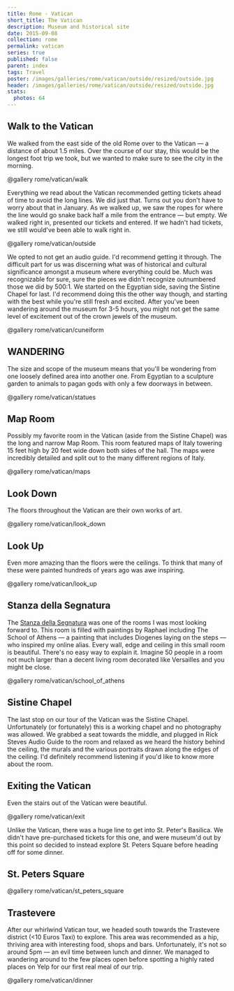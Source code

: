 ```yaml
---
title: Rome - Vatican
short_title: The Vatican
description: Museum and historical site
date: 2015-09-08
collection: rome
permalink: vatican
series: true
published: false
parent: index
tags: Travel
poster: /images/galleries/rome/vatican/outside/resized/outside.jpg
header: /images/galleries/rome/vatican/outside/resized/outside.jpg
stats:
  photos: 64
---
```


## Walk to the Vatican


We walked from the east side of the old Rome over to the Vatican — a distance of about 1.5 miles. Over the course of our stay, this would be the longest foot trip we took, but we wanted to make sure to see the city in the morning.

@gallery rome/vatican/walk

Everything we read about the Vatican recommended getting tickets ahead of time to avoid the long lines. We did just that. Turns out you don't have to worry about that in January. As we walked up, we saw the ropes for where the line would go snake back half a mile from the entrance — but empty. We walked right in, presented our tickets and entered. If we hadn't had tickets, we still would've been able to walk right in.

@gallery rome/vatican/outside

We opted to not get an audio guide. I'd recommend getting it through. The difficult part for us was discerning what was of historical and cultural significance amongst a museum where everything could be. Much was recognizable for sure, sure the pieces we didn't recognize outnumbered those we did by 500:1. We started on the Egyptian side, saving the Sistine Chapel for last. I'd recommend doing this the other way though, and starting with the best while you're still fresh and excited. After you've been wandering around the museum for 3-5 hours, you might not get the same level of excitement out of the crown jewels of the museum.

@gallery rome/vatican/cuneiform

## WANDERING

The size and scope of the museum means that you'll be wondering from one loosely defined area into another one. From Egyptian to a sculpture garden to animals to pagan gods with only a few doorways in between.

@gallery rome/vatican/statues

## Map Room

Possibly my favorite room in the Vatican (aside from the Sistine Chapel) was the long and narrow Map Room. This room featured maps of Italy towering 15 feet high by 20 feet wide down both sides of the hall. The maps were incredibly detailed and split out to the many different regions of Italy.

@gallery rome/vatican/maps

## Look Down

The floors throughout the Vatican are their own works of art.

@gallery rome/vatican/look_down

## Look Up

Even more amazing than the floors were the ceilings. To think that many of these were painted hundreds of years ago was awe inspiring.

@gallery rome/vatican/look_up

## Stanza della Segnatura

The [Stanza della Segnatura](https://en.wikipedia.org/wiki/Raphael_Rooms#Stanza_della_Segnatura) was one of the rooms I was most looking forward to. This room is filled with paintings by Raphael including The School of Athens — a painting that includes Diogenes laying on the steps — who inspired my online alias. Every wall, edge and ceiling in this small room is beautiful. There's no easy way to explain it. Imagine 50 people in a room not much larger than a decent living room decorated like Versailles and you might be close.

@gallery rome/vatican/school_of_athens

## Sistine Chapel

The last stop on our tour of the Vatican was the Sistine Chapel. Unfortunately (or fortunately) this is a working chapel and no photography was allowed. We grabbed a seat towards the middle, and plugged in Rick Steves Audio Guide to the room and relaxed as we heard the history behind the ceiling, the murals and the various portraits drawn along the edges of the ceiling. I'd definitely recommend listening if you'd like to know more about the room.

## Exiting the Vatican

Even the stairs out of the Vatican were beautiful.

@gallery rome/vatican/exit

Unlike the Vatican, there was a huge line to get into St. Peter's Basilica. We didn't have pre-purchased tickets for this one, and were museum'd out by this point so decided to instead explore St. Peters Square before heading off for some dinner.

## St. Peters Square

@gallery rome/vatican/st_peters_square

## Trastevere

After our whirlwind Vatican tour, we headed south towards the Trastevere district (<10 Euros Taxi) to explore. This area was recommended as a hip, thriving area with interesting food, shops and bars. Unfortunately, it's not so around 5pm — an evil time between lunch and dinner. We managed to wandering around to the few places open before spotting a highly rated places on Yelp for our first real meal of our trip.

@gallery rome/vatican/dinner
